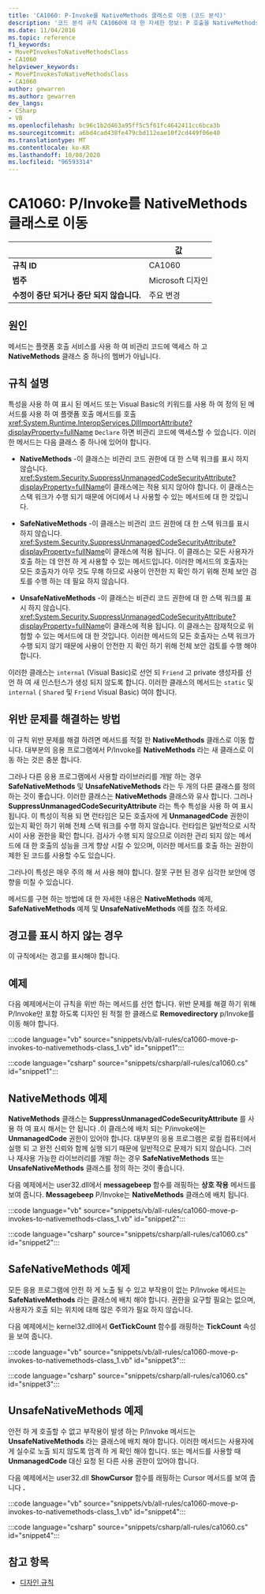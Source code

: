 ```yaml
---
title: 'CA1060: P-Invoke를 NativeMethods 클래스로 이동 (코드 분석)'
description: '코드 분석 규칙 CA1060에 대 한 자세한 정보: P 호출을 NativeMethods 클래스로 이동'
ms.date: 11/04/2016
ms.topic: reference
f1_keywords:
- MovePInvokesToNativeMethodsClass
- CA1060
helpviewer_keywords:
- MovePInvokesToNativeMethodsClass
- CA1060
author: gewarren
ms.author: gewarren
dev_langs:
- CSharp
- VB
ms.openlocfilehash: bc96c1b2d463a95ff5c5f61fc4642411cc6bca3b
ms.sourcegitcommit: a6bd4cad438fe479cbd112eae10f2cd449f06e40
ms.translationtype: MT
ms.contentlocale: ko-KR
ms.lasthandoff: 10/08/2020
ms.locfileid: "96593314"
---
```

# <a name="ca1060-move-pinvokes-to-nativemethods-class"></a>CA1060: P/Invoke를 NativeMethods 클래스로 이동

| | 값 |
|-|-|
| **규칙 ID** |CA1060|
| **범주** |Microsoft 디자인|
| **수정이 중단 되거나 중단 되지 않습니다.** |주요 변경|

## <a name="cause"></a>원인

메서드는 플랫폼 호출 서비스를 사용 하 여 비관리 코드에 액세스 하 고 **NativeMethods** 클래스 중 하나의 멤버가 아닙니다.

## <a name="rule-description"></a>규칙 설명

특성을 사용 하 여 표시 된 메서드 또는 Visual Basic의 키워드를 사용 하 여 정의 된 메서드를 사용 하 여 플랫폼 호출 메서드를 호출 <xref:System.Runtime.InteropServices.DllImportAttribute?displayProperty=fullName> `Declare` 하면 비관리 코드에 액세스할 수 있습니다. 이러한 메서드는 다음 클래스 중 하나에 있어야 합니다.

- **NativeMethods** -이 클래스는 비관리 코드 권한에 대 한 스택 워크를 표시 하지 않습니다. <xref:System.Security.SuppressUnmanagedCodeSecurityAttribute?displayProperty=fullName>이 클래스에는 적용 되지 않아야 합니다. 이 클래스는 스택 워크가 수행 되기 때문에 어디에서 나 사용할 수 있는 메서드에 대 한 것입니다.

- **SafeNativeMethods** -이 클래스는 비관리 코드 권한에 대 한 스택 워크를 표시 하지 않습니다. <xref:System.Security.SuppressUnmanagedCodeSecurityAttribute?displayProperty=fullName>이 클래스에 적용 됩니다. 이 클래스는 모든 사용자가 호출 하는 데 안전 하 게 사용할 수 있는 메서드입니다. 이러한 메서드의 호출자는 모든 호출자가 아무 것도 무해 하므로 사용이 안전한 지 확인 하기 위해 전체 보안 검토를 수행 하는 데 필요 하지 않습니다.

- **UnsafeNativeMethods** -이 클래스는 비관리 코드 권한에 대 한 스택 워크를 표시 하지 않습니다. <xref:System.Security.SuppressUnmanagedCodeSecurityAttribute?displayProperty=fullName>이 클래스에 적용 됩니다. 이 클래스는 잠재적으로 위험할 수 있는 메서드에 대 한 것입니다. 이러한 메서드의 모든 호출자는 스택 워크가 수행 되지 않기 때문에 사용이 안전한 지 확인 하기 위해 전체 보안 검토를 수행 해야 합니다.

이러한 클래스는 `internal` (Visual Basic)로 선언 되 `Friend` 고 private 생성자를 선언 하 여 새 인스턴스가 생성 되지 않도록 합니다. 이러한 클래스의 메서드는 `static` 및 `internal` ( `Shared` 및 `Friend` Visual Basic) 여야 합니다.

## <a name="how-to-fix-violations"></a>위반 문제를 해결하는 방법

이 규칙 위반 문제를 해결 하려면 메서드를 적절 한 **NativeMethods** 클래스로 이동 합니다. 대부분의 응용 프로그램에서 P/Invoke를 **NativeMethods** 라는 새 클래스로 이동 하는 것은 충분 합니다.

그러나 다른 응용 프로그램에서 사용할 라이브러리를 개발 하는 경우 **SafeNativeMethods** 및 **UnsafeNativeMethods** 라는 두 개의 다른 클래스를 정의 하는 것이 좋습니다. 이러한 클래스는 **NativeMethods** 클래스와 유사 합니다. 그러나 **SuppressUnmanagedCodeSecurityAttribute** 라는 특수 특성을 사용 하 여 표시 됩니다. 이 특성이 적용 되 면 런타임은 모든 호출자에 게 **UnmanagedCode** 권한이 있는지 확인 하기 위해 전체 스택 워크를 수행 하지 않습니다. 런타임은 일반적으로 시작 시이 사용 권한을 확인 합니다. 검사가 수행 되지 않으므로 이러한 관리 되지 않는 메서드에 대 한 호출의 성능을 크게 향상 시킬 수 있으며, 이러한 메서드를 호출 하는 권한이 제한 된 코드를 사용할 수도 있습니다.

그러나이 특성은 매우 주의 해 서 사용 해야 합니다. 잘못 구현 된 경우 심각한 보안에 영향을 미칠 수 있습니다.

메서드를 구현 하는 방법에 대 한 자세한 내용은 **NativeMethods** 예제, **SafeNativeMethods** 예제 및 **UnsafeNativeMethods** 예를 참조 하세요.

## <a name="when-to-suppress-warnings"></a>경고를 표시 하지 않는 경우

이 규칙에서는 경고를 표시해야 합니다.

## <a name="example"></a>예제

다음 예제에서는이 규칙을 위반 하는 메서드를 선언 합니다. 위반 문제를 해결 하기 위해 P/Invoke만 포함 하도록 디자인 된 적절 한 클래스로 **Removedirectory** p/Invoke를 이동 해야 합니다.

:::code language="vb" source="snippets/vb/all-rules/ca1060-move-p-invokes-to-nativemethods-class_1.vb" id="snippet1":::

:::code language="csharp" source="snippets/csharp/all-rules/ca1060.cs" id="snippet1":::

## <a name="nativemethods-example"></a>NativeMethods 예제

**NativeMethods** 클래스는 **SuppressUnmanagedCodeSecurityAttribute** 를 사용 하 여 표시 해서는 안 됩니다 .이 클래스에 배치 되는 P/invoke에는 **UnmanagedCode** 권한이 있어야 합니다. 대부분의 응용 프로그램은 로컬 컴퓨터에서 실행 되 고 완전 신뢰와 함께 실행 되기 때문에 일반적으로 문제가 되지 않습니다. 그러나 재사용 가능한 라이브러리를 개발 하는 경우 **SafeNativeMethods** 또는 **UnsafeNativeMethods** 클래스를 정의 하는 것이 좋습니다.

다음 예제에서는 user32.dll에서 **messagebeep** 함수를 래핑하는 **상호 작용** 메서드를 보여 줍니다. **Messagebeep** P/Invoke는 **NativeMethods** 클래스에 배치 됩니다.

:::code language="vb" source="snippets/vb/all-rules/ca1060-move-p-invokes-to-nativemethods-class_1.vb" id="snippet2":::

:::code language="csharp" source="snippets/csharp/all-rules/ca1060.cs" id="snippet2":::

## <a name="safenativemethods-example"></a>SafeNativeMethods 예제

모든 응용 프로그램에 안전 하 게 노출 될 수 있고 부작용이 없는 P/Invoke 메서드는 **SafeNativeMethods** 라는 클래스에 배치 해야 합니다. 권한을 요구할 필요는 없으며, 사용자가 호출 되는 위치에 대해 많은 주의가 필요 하지 않습니다.

다음 예제에서는 kernel32.dll에서 **GetTickCount** 함수를 래핑하는 **TickCount** 속성을 보여 줍니다.

:::code language="vb" source="snippets/vb/all-rules/ca1060-move-p-invokes-to-nativemethods-class_1.vb" id="snippet3":::

:::code language="csharp" source="snippets/csharp/all-rules/ca1060.cs" id="snippet3":::

## <a name="unsafenativemethods-example"></a>UnsafeNativeMethods 예제

안전 하 게 호출할 수 없고 부작용이 발생 하는 P/Invoke 메서드는 **UnsafeNativeMethods** 라는 클래스에 배치 해야 합니다. 이러한 메서드는 사용자에 게 실수로 노출 되지 않도록 엄격 하 게 확인 해야 합니다. 또는 메서드를 사용할 때 **UnmanagedCode** 대신 요청 된 다른 사용 권한이 있어야 합니다.

다음 예제에서는 user32.dll **ShowCursor** 함수를 래핑하는 Cursor 메서드를 보여 줍니다 **.**

:::code language="vb" source="snippets/vb/all-rules/ca1060-move-p-invokes-to-nativemethods-class_1.vb" id="snippet4":::

:::code language="csharp" source="snippets/csharp/all-rules/ca1060.cs" id="snippet4":::

## <a name="see-also"></a>참고 항목

- [디자인 규칙](design-warnings.md)
